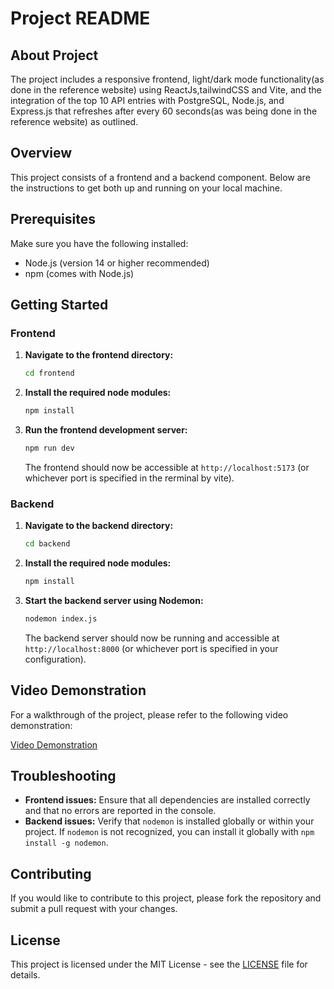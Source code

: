 # Project README

## About Project

The project includes a responsive frontend, light/dark mode functionality(as done in the reference website) using ReactJs,tailwindCSS and Vite, and the integration of the top 10 API entries with PostgreSQL, Node.js, and Express.js that refreshes after every 60 seconds(as was being done in the reference website) as outlined.


## Overview

This project consists of a frontend and a backend component. Below are the instructions to get both up and running on your local machine.

## Prerequisites

Make sure you have the following installed:
- Node.js (version 14 or higher recommended)
- npm (comes with Node.js)

## Getting Started

### Frontend

1. **Navigate to the frontend directory:**

   ```bash
   cd frontend
   ```

2. **Install the required node modules:**

   ```bash
   npm install
   ```

3. **Run the frontend development server:**

   ```bash
   npm run dev
   ```

   The frontend should now be accessible at `http://localhost:5173` (or whichever port is specified in the rerminal by vite).

### Backend

1. **Navigate to the backend directory:**

   ```bash
   cd backend
   ```

2. **Install the required node modules:**

   ```bash
   npm install
   ```

3. **Start the backend server using Nodemon:**

   ```bash
   nodemon index.js
   ```

   The backend server should now be running and accessible at `http://localhost:8000` (or whichever port is specified in your configuration).

## Video Demonstration

For a walkthrough of the project, please refer to the following video demonstration:

[Video Demonstration](https://drive.google.com/file/d/1irO3lgesffR7F1lVhmvMRg3FVUDq8ba7/view?usp=sharing)

## Troubleshooting

- **Frontend issues:** Ensure that all dependencies are installed correctly and that no errors are reported in the console.
- **Backend issues:** Verify that `nodemon` is installed globally or within your project. If `nodemon` is not recognized, you can install it globally with `npm install -g nodemon`.

## Contributing

If you would like to contribute to this project, please fork the repository and submit a pull request with your changes.

## License

This project is licensed under the MIT License - see the [LICENSE](LICENSE) file for details.

